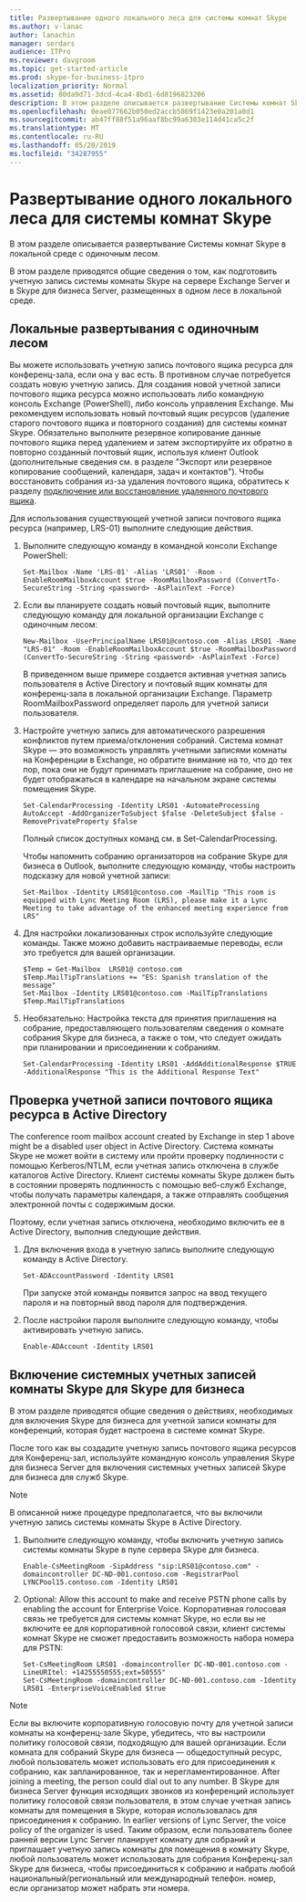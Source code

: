 ```yaml
---
title: Развертывание одного локального леса для системы комнат Skype
ms.author: v-lanac
author: lanachin
manager: serdars
audience: ITPro
ms.reviewer: davgroom
ms.topic: get-started-article
ms.prod: skype-for-business-itpro
localization_priority: Normal
ms.assetid: 80da9d71-3dcd-4ca4-8bd1-6d8196823206
description: В этом разделе описывается развертывание Системы комнат Skype в локальной среде с одиночным лесом.
ms.openlocfilehash: 0eae077662b050ed2accb5869f1423e0a201a0d1
ms.sourcegitcommit: ab47ff88f51a96aaf8bc99a6303e114d41ca5c2f
ms.translationtype: MT
ms.contentlocale: ru-RU
ms.lasthandoff: 05/20/2019
ms.locfileid: "34287955"
---
```

# <a name="skype-room-system-single-forest-on-premises-deployments"></a>Развертывание одного локального леса для системы комнат Skype
 
В этом разделе описывается развертывание Системы комнат Skype в локальной среде с одиночным лесом.
  
В этом разделе приводятся общие сведения о том, как подготовить учетную запись системы комнаты Skype на сервере Exchange Server и в Skype для бизнеса Server, размещенных в одном лесе в локальной среде.
  
## <a name="single-forest-on-premises-deployments"></a>Локальные развертывания с одиночным лесом

Вы можете использовать учетную запись почтового ящика ресурса для конференц-зала, если она у вас есть. В противном случае потребуется создать новую учетную запись. Для создания новой учетной записи почтового ящика ресурса можно использовать либо командную консоль Exchange (PowerShell), либо консоль управления Exchange. Мы рекомендуем использовать новый почтовый ящик ресурсов (удаление старого почтового ящика и повторного создания) для системы комнат Skype. Обязательно выполните резервное копирование данные почтового ящика перед удалением и затем экспортируйте их обратно в повторно созданный почтовый ящик, используя клиент Outlook (дополнительные сведения см. в разделе "Экспорт или резервное копирование сообщений, календаря, задач и контактов"). Чтобы восстановить собрания из-за удаления почтового ящика, обратитесь к разделу [подключение или восстановление удаленного почтового ящика](https://technet.microsoft.com/library/jj863438%28v=exchg.150%29.aspx). 
  
Для использования существующей учетной записи почтового ящика ресурса (например, LRS-01) выполните следующие действия.
  
1. Выполните следующую команду в командной консоли Exchange PowerShell:
    
   ```
   Set-Mailbox -Name 'LRS-01' -Alias 'LRS01' -Room -EnableRoomMailboxAccount $true -RoomMailboxPassword (ConvertTo-SecureString -String <password> -AsPlainText -Force)
   ```

2. Если вы планируете создать новый почтовый ящик, выполните следующую команду для локальной организации Exchange с одиночным лесом:
    
   ```
   New-Mailbox -UserPrincipalName LRS01@contoso.com -Alias LRS01 -Name "LRS-01" -Room -EnableRoomMailboxAccount $true -RoomMailboxPassword (ConvertTo-SecureString -String <password> -AsPlainText -Force)
   ```

   В приведенном выше примере создается активная учетная запись пользователя в Active Directory и почтовый ящик комнаты для конференц-зала в локальной организации Exchange. Параметр RoomMailboxPassword определяет пароль для учетной записи пользователя.
    
3. Настройте учетную запись для автоматического разрешения конфликтов путем приема/отклонения собраний. Система комнат Skype — это возможность управлять учетными записями комнаты на Конференции в Exchange, но обратите внимание на то, что до тех пор, пока они не будут принимать приглашение на собрание, оно не будет отображаться в календаре на начальном экране системы помещения Skype.
    
   ```
   Set-CalendarProcessing -Identity LRS01 -AutomateProcessing AutoAccept -AddOrganizerToSubject $false -DeleteSubject $false -RemovePrivateProperty $false
   ```

   Полный список доступных команд см. в Set-CalendarProcessing.
    
   Чтобы напомнить собранию организаторов на собрание Skype для бизнеса в Outlook, выполните следующую команду, чтобы настроить подсказку для новой учетной записи: 
    
   ```
   Set-Mailbox -Identity LRS01@contoso.com -MailTip "This room is equipped with Lync Meeting Room (LRS), please make it a Lync Meeting to take advantage of the enhanced meeting experience from LRS"
   ```
4. Для настройки локализованных строк используйте следующие команды. Также можно добавить настраиваемые переводы, если это требуется для вашей организации. 
   ```
   $Temp = Get-Mailbox  LRS01@ contoso.com 
   $Temp.MailTipTranslations += "ES: Spanish translation of the message"
   Set-Mailbox -Identity LRS01@contoso.com -MailTipTranslations $Temp.MailTipTranslations
   ```

5. Необязательно: Настройка текста для принятия приглашения на собрание, предоставляющего пользователям сведения о комнате собрания Skype для бизнеса, а также о том, что следует ожидать при планировании и присоединении к собраниям. 
    
   ```
   Set-CalendarProcessing -Identity LRS01 -AddAdditionalResponse $TRUE -AdditionalResponse "This is the Additional Response Text"
   ```

## <a name="check-resource-mailbox-account-in-active-directory"></a>Проверка учетной записи почтового ящика ресурса в Active Directory

The conference room mailbox account created by Exchange in step 1 above might be a disabled user object in Active Directory. Система комнаты Skype не может войти в систему или пройти проверку подлинности с помощью Kerberos/NTLM, если учетная запись отключена в службе каталогов Active Directory. Клиент системы комнаты Skype должен быть в состоянии проверять подлинность с помощью веб-служб Exchange, чтобы получать параметры календаря, а также отправлять сообщения электронной почты с содержимым доски. 
  
Поэтому, если учетная запись отключена, необходимо включить ее в Active Directory, выполнив следующие действия. 
  
1. Для включения входа в учетную запись выполните следующую команду в Active Directory. 
    
   ```
   Set-ADAccountPassword -Identity LRS01
   ```

   При запуске этой команды появится запрос на ввод текущего пароля и на повторный ввод пароля для подтверждения.
    
2. После настройки пароля выполните следующую команду, чтобы активировать учетную запись. 
    
   ```
   Enable-ADAccount -Identity LRS01
   ```

## <a name="enabling-skype-room-system-accounts-for-skype-for-business"></a>Включение системных учетных записей комнаты Skype для Skype для бизнеса

В этом разделе приводятся общие сведения о действиях, необходимых для включения Skype для бизнеса для учетной записи комнаты для конференций, которая будет настроена в системе комнат Skype. 
  
После того как вы создадите учетную запись почтового ящика ресурсов для Конференц-зал, используйте командную консоль управления Skype для бизнеса Server для включения системных учетных записей Skype для бизнеса для служб Skype.
  
> [!NOTE]
> В описанной ниже процедуре предполагается, что вы включили учетную запись системы комнаты Skype в Active Directory. 
  
1. Выполните следующую команду, чтобы включить учетную запись системы комнаты Skype в пуле сервера Skype для бизнеса.
    
   ```
   Enable-CsMeetingRoom -SipAddress "sip:LRS01@contoso.com" -domaincontroller DC-ND-001.contoso.com -RegistrarPool LYNCPool15.contoso.com -Identity LRS01
   ```

2. Optional: Allow this account to make and receive PSTN phone calls by enabling the account for Enterprise Voice. Корпоративная голосовая связь не требуется для системы комнат Skype, но если вы не включите ее для корпоративной голосовой связи, клиент системы комнат Skype не сможет предоставить возможность набора номера для PSTN:
    
   ```
   Set-CsMeetingRoom LRS01 -domaincontroller DC-ND-001.contoso.com -LineURItel: +14255550555;ext=50555"
   Set-CsMeetingRoom -domaincontroller DC-ND-001.contoso.com -Identity LRS01 -EnterpriseVoiceEnabled $true
   ```

> [!NOTE]
> Если вы включите корпоративную голосовую почту для учетной записи комнаты на конференц-зале Skype, убедитесь, что вы настроили политику голосовой связи, подходящую для вашей организации. Если комната для собраний Skype для бизнеса — общедоступный ресурс, любой пользователь может использовать его для присоединения к собранию, как запланированное, так и нерегламентированное. After joining a meeting, the person could dial out to any number. В Skype для бизнеса Server функция исходящих звонков из конференций использует политику голосовой связи пользователя, в этом случае учетная запись комнаты для помещения в Skype, которая использовалась для присоединения к собранию. In earlier versions of Lync Server, the voice policy of the organizer is used. Таким образом, если пользователь более ранней версии Lync Server планирует комнату для собраний и приглашает учетную запись комнаты для помещения в комнату Skype, любой пользователь может использовать для собрания Конференц-зал Skype для бизнеса, чтобы присоединиться к собранию и набрать любой национальный/региональный или международный телефон. номер, если организатор может набрать эти номера. 
  

